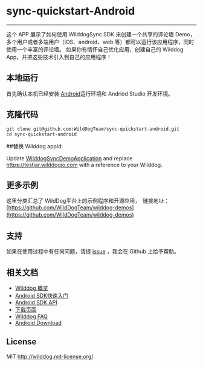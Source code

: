 # sync-quickstart-Android
----
这个 APP 展示了如何使用 WilddogSync SDK 来创建一个共享的评论墙 Demo，多个用户或者多端用户（iOS、android、web 等）都可以运行该应用程序，同时使用一个丰富的评论墙。 如果你有情怀自己优化应用，创建自己的 Wilddog App，并把这些技术引入到自己的应用程序！


## 本地运行
首先确认本机已经安装 [Android](http://developer.android.com/index.html)运行环境和 Andriod Studio 开发环境。

## 克隆代码

    git clone git@github.com:WildDogTeam/sync-quickstart-android.git
    cd sync-quickstart-android

##替换 Wilddog appId:

Update [WilddogSyncDemoApplication](/app/src/main/java/com/wilddog/wilddogsyncdemo/WilddogSyncDemoApplication.java) and replace https://testjar.wilddogio.com with a reference to your Wilddog.

## 更多示例

这里分类汇总了 WildDog平台上的示例程序和开源应用，　链接地址：[https://github.com/WildDogTeam/wilddog-demos](https://github.com/WildDogTeam/wilddog-demos)
　　
## 支持

如果在使用过程中有任何问题，请提 [issue](https://github.com/WildDogTeam/demo-android-chat/issues) ，我会在 Github 上给予帮助。

## 相关文档

* [Wilddog 概览](https://docs.wilddog.com/overview/index.html)
* [Android SDK快速入门](https://docs.wilddog.com/quickstart/sync/android.html)
* [Android SDK API](https://docs.wilddog.com/api/sync/android.html)
* [下载页面](https://www.wilddog.com/download/)
* [Wilddog FAQ](https://z.wilddog.com/questions)
* [Android Download](http://developer.android.com/sdk/index.html)

## License
MIT
http://wilddog.mit-license.org/
